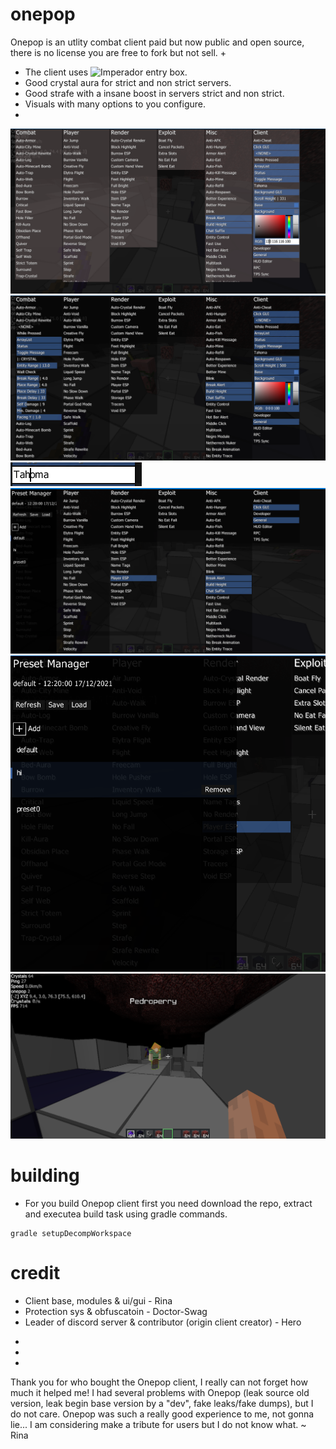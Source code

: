 # onepop
Onepop is an utlity combat client paid but now public and open source, there is no license you are free to fork but not sell.
+
* The client uses ![Imperador](https://github.com/SirRina/Imperador-Widgets) entry box.
* Good crystal aura for strict and non strict servers.
* Good strafe with a insane boost in servers strict and non strict.
* Visuals with many options to you configure.
* 

![Alt text](/splash/splash_1.png?raw=true)
![Alt text](/splash/splash_2.png?raw=true)
![Alt text](/splash/splash_3.png?raw=true)
![Alt text](/splash/splash_4.png?raw=true)
![Alt text](/splash/splash_5.png?raw=true)
![Alt text](/splash/splash_6.png?raw=true)

# building
- For you build Onepop client first you need download the repo, extract and executea build task using gradle commands.

```
gradle setupDecompWorkspace
```

# credit
- Client base, modules & ui/gui - Rina
- Protection sys & obfuscatoin - Doctor-Swag
- Leader of discord server & contributor (origin client creator) - Hero
+
+
+
Thank you for who bought the Onepop client, I really can not forget how much it helped me!
I had several problems with Onepop (leak source old version, leak begin base version by a "dev", fake leaks/fake dumps), but I do not care.
Onepop was such a really good experience to me, not gonna lie... I am considering make a tribute for users but I do not know what.
~ Rina
